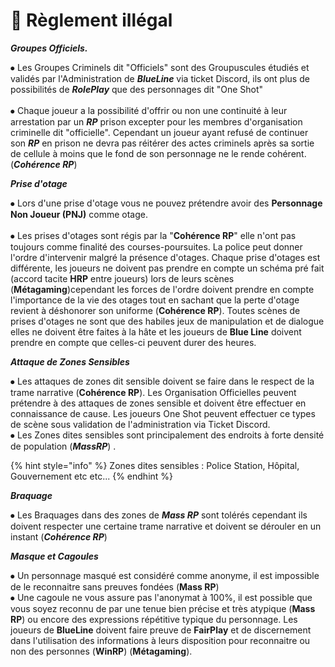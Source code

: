 # 🐧 Règlement illégal



&#x20; _**Groupes Officiels.**_&#x20;



⦁ Les Groupes Criminels dit "Officiels" sont des Groupuscules étudiés et validés par l'Administration de _**BlueLine**_ via ticket Discord, ils ont plus de possibilités de _**RolePlay**_ que des personnages dit "One Shot"   \
\
⦁ Chaque joueur a la possibilité d'offrir ou non une continuité à leur arrestation par un _**RP**_ prison excepter pour les membres d'organisation criminelle dit "officielle". Cependant un joueur ayant refusé de continuer son _**RP**_ en prison ne devra pas réitérer des actes criminels après sa sortie de cellule à moins que le fond de son personnage ne le rende cohérent. (_**Cohérence RP**_)



_**Prise d'otage**_



⦁ Lors d'une prise d'otage vous ne pouvez prétendre avoir des **Personnage Non Joueur (PNJ)** comme otage.\
\
⦁ Les prises d'otages sont régis par la "**Cohérence RP**" elle n'ont pas toujours comme finalité des courses-poursuites. La police peut donner l'ordre d'intervenir malgré la présence d'otages. Chaque prise d'otages est différente, les joueurs ne doivent pas prendre en compte un schéma pré fait (accord tacite **HRP** entre joueurs)  lors de leurs scènes (**Métagaming**)cependant les forces de l'ordre doivent prendre en compte l'importance de la vie des otages tout en sachant que la perte d'otage revient à déshonorer son uniforme (**Cohérence RP**). Toutes scènes de prises d'otages ne sont que des habiles jeux de manipulation et de dialogue elles ne doivent être faites à la hâte et les joueurs de **Blue Line** doivent prendre en compte que celles-ci peuvent durer des heures.



_**Attaque de Zones Sensibles**_



⦁ Les attaques de zones dit sensible doivent se faire dans le respect de la trame narrative (**Cohérence RP**). Les Organisation Officielles peuvent prétendre à des attaques de zones sensible et doivent être effectuer en connaissance de cause. Les joueurs One Shot peuvent effectuer ce types de scène sous validation de l'administration via Ticket Discord.\
⦁ Les Zones dites sensibles sont principalement des endroits à forte densité de population (_**MassRP**_) .

{% hint style="info" %}
Zones dites sensibles : Police Station, Hôpital, Gouvernement etc etc...&#x20;
{% endhint %}



_**Braquage**_&#x20;



⦁ Les Braquages dans des zones de _**Mass RP**_ sont tolérés cependant ils doivent respecter une certaine trame narrative et doivent se dérouler en un instant (_**Cohérence RP**_)&#x20;



_**Masque et Cagoules**_



⦁ Un personnage masqué est considéré comme anonyme, il est impossible de le reconnaitre sans preuves fondées (**Mass RP**) \
⦁ Une cagoule ne vous assure pas l'anonymat à 100%, il est possible que vous soyez reconnu de par une tenue bien précise et très atypique (**Mass RP**) ou encore des expressions répétitive typique du personnage. Les joueurs de **BlueLine** doivent faire preuve de **FairPlay** et de discernement dans l'utilisation des informations à leurs disposition pour reconnaitre ou non des personnes (**WinRP**) (**Métagaming**).&#x20;
